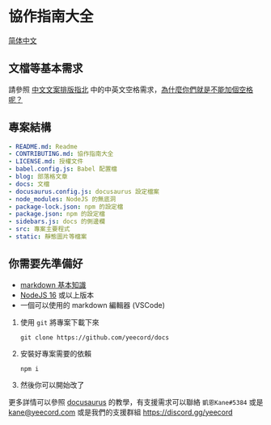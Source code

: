 # 協作指南大全

[简体中文](CONTRIBUTING-zh_cn.md)

## 文檔等基本需求

請參照 [中文文案排版指北](https://github.com/sparanoid/chinese-copywriting-guidelines) 中的中英文空格需求，[為什麼你們就是不能加個空格呢？](https://github.com/vinta/pangu.js)

## 專案結構

```yaml
- README.md: Readme
- CONTRIBUTING.md: 協作指南大全
- LICENSE.md: 授權文件
- babel.config.js: Babel 配置檔
- blog: 部落格文章
- docs: 文檔
- docusaurus.config.js: docusaurus 設定檔案
- node_modules: NodeJS 的無底洞
- package-lock.json: npm 的設定檔
- package.json: npm 的設定檔
- sidebars.js: docs 的側邊欄
- src: 專案主要程式
- static: 靜態圖片等檔案
```

## 你需要先準備好

- [markdown 基本知識](https://www.casper.tw/development/2019/11/23/ten-mins-learn-markdown/)
- [NodeJS 16](https://nodejs.org/download) 或以上版本
- 一個可以使用的 markdown 編輯器 (VSCode)

1. 使用 `git` 將專案下載下來

    ```shell
    git clone https://github.com/yeecord/docs
    ```

2. 安裝好專案需要的依賴

    ```shell
    npm i
    ```

3. 然後你可以開始改了

更多詳情可以參照 [docusaurus](https://docusaurus.io/) 的教學，有支援需求可以聯絡 `凱恩Kane#5384` 或是 [kane@yeecord.com](mailto:kane@yeecord.com) 或是我們的支援群組 https://discord.gg/yeecord
